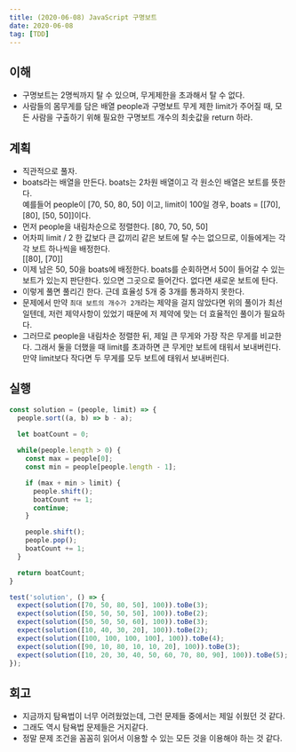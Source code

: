 ```yaml
---
title: (2020-06-08) JavaScript 구명보트
date: 2020-06-08
tag: [TDD]
---
```


## 이해

- 구명보트는 2명씩까지 탈 수 있으며, 무게제한을 초과해서 탈 수 없다.
- 사람들의 몸무게를 담은 배열 people과 구명보트 무게 제한 limit가 주어질 때, 모든 사람을 구출하기 위해 필요한 구명보트 개수의 최솟값을 return 하라.

## 계획

- 직관적으로 풀자.
- boats라는 배열을 만든다. boats는 2차원 배열이고 각 원소인 배열은 보트를 뜻한다.  
  예를들어 people이 [70, 50, 80, 50] 이고, limit이 100일 경우, boats = [[70], [80], [50, 50]]이다.
- 먼저 people을 내림차순으로 정렬한다. [80, 70, 50, 50]
- 어차피 limit / 2 한 값보다 큰 값끼리 같은 보트에 탈 수는 없으므로, 이들에게는 각각 보트 하나씩을 배정한다.  
  [[80], [70]]
- 이제 남은 50, 50을 boats에 배정한다. boats를 순회하면서 50이 들어갈 수 있는 보트가 있는지 판단한다. 있으면 그곳으로 들어간다. 없다면 새로운 보트에 탄다.
- 이렇게 풀면 풀리긴 한다. 근데 효율성 5개 중 3개를 통과하지 못한다.
- 문제에서 만약 `최대 보트의 개수가 2개`라는 제약을 걸지 않았다면 위의 풀이가 최선일텐데, 저런 제약사항이 있었기 때문에 저 제약에 맞는 더 효율적인 풀이가 필요하다.
- 그러므로 people을 내림차순 정렬한 뒤, 제일 큰 무게와 가장 작은 무게를 비교한다. 그래서 둘을 더했을 때 limit를 초과하면 큰 무게만 보트에 태워서 보내버린다. 만약 limit보다 작다면 두 무게를 모두 보트에 태워서 보내버린다.

## 실행

```javascript
const solution = (people, limit) => {
  people.sort((a, b) => b - a);

  let boatCount = 0;
  
  while(people.length > 0) {
    const max = people[0];
    const min = people[people.length - 1];

    if (max + min > limit) {
      people.shift();
      boatCount += 1;
      continue;
    }

    people.shift();
    people.pop();
    boatCount += 1;
  }

  return boatCount;
}

test('solution', () => {
  expect(solution([70, 50, 80, 50], 100)).toBe(3);
  expect(solution([50, 50, 50, 50], 100)).toBe(2);
  expect(solution([50, 50, 50, 60], 100)).toBe(3);
  expect(solution([10, 40, 30, 20], 100)).toBe(2);
  expect(solution([100, 100, 100, 100], 100)).toBe(4);
  expect(solution([90, 10, 80, 10, 10, 20], 100)).toBe(3);
  expect(solution([10, 20, 30, 40, 50, 60, 70, 80, 90], 100)).toBe(5);
});
```

## 회고

- 지금까지 탐욕법이 너무 어려웠었는데, 그런 문제들 중에서는 제일 쉬웠던 것 같다.
- 그래도 역시 탐욕법 문제들은 거지같다.
- 정말 문제 조건을 꼼꼼히 읽어서 이용할 수 있는 모든 것을 이용해야 하는 것 같다.
